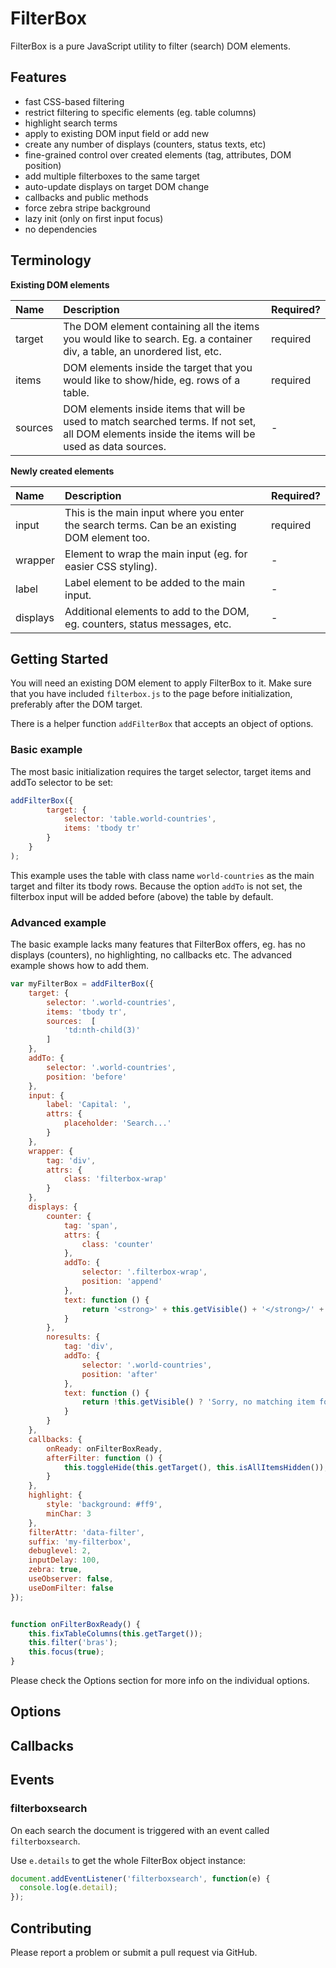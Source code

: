 # FilterBox

FilterBox is a pure JavaScript utility to filter (search) DOM elements.

## Features

- fast CSS-based filtering
- restrict filtering to specific elements (eg. table columns)
- highlight search terms
- apply to existing DOM input field or add new
- create any number of displays (counters, status texts, etc)
- fine-grained control over created elements (tag, attributes, DOM position)
- add multiple filterboxes to the same target
- auto-update displays on target DOM change
- callbacks and public methods
- force zebra stripe background
- lazy init (only on first input focus)
- no dependencies


## Terminology

**Existing DOM elements**

| Name | Description | Required?
| :--- | :--- | :---
| target | The DOM element containing all the items you would like to search. Eg. a container div, a table, an unordered list, etc. | required
| items | DOM elements inside the target that you would like to show/hide, eg. rows of a table. | required
| sources | DOM elements inside items that will be used to match searched terms. If not set, all DOM elements inside the items will be used as data sources. | -

**Newly created elements**

| Name | Description | Required?
| :--- | :--- | :---
| input | This is the main input where you enter the search terms. Can be an existing DOM element too. | required
| wrapper | Element to wrap the main input (eg. for easier CSS styling). | -
| label | Label element to be added to the main input. | -
| displays | Additional elements to add to the DOM, eg. counters, status messages, etc. | -


## Getting Started

You will need an existing DOM element to apply FilterBox to it. Make sure that you have included `filterbox.js` to the page before initialization, preferably after the DOM target.

There is a helper function `addFilterBox` that accepts an object of options.

### Basic example

The most basic initialization requires the target selector, target items and addTo selector to be set:

```javascript
addFilterBox({
        target: {
            selector: 'table.world-countries',
            items: 'tbody tr'
        }
    }
);
```

This example uses the table with class name `world-countries` as the main target and filter its tbody rows. Because the option `addTo` is not set, the filterbox input will be added before (above) the table by default.

### Advanced example

The basic example lacks many features that FilterBox offers, eg. has no displays (counters), no highlighting, no callbacks etc. The advanced example shows how to add them.


```javascript
var myFilterBox = addFilterBox({
    target: {
        selector: '.world-countries',
        items: 'tbody tr',
        sources:  [
            'td:nth-child(3)'
        ]
    },
    addTo: {
        selector: '.world-countries',
        position: 'before'
    },
    input: {
        label: 'Capital: ',
        attrs: {
            placeholder: 'Search...'
        }
    },
    wrapper: {
        tag: 'div',
        attrs: {
            class: 'filterbox-wrap'
        }
    },
    displays: {
        counter: {
            tag: 'span',
            attrs: {
                class: 'counter'
            },
            addTo: {
                selector: '.filterbox-wrap',
                position: 'append'
            },
            text: function () {
                return '<strong>' + this.getVisible() + '</strong>/' + this.getTotal();
            }
        },
        noresults: {
            tag: 'div',
            addTo: {
                selector: '.world-countries',
                position: 'after'
            },
            text: function () {
                return !this.getVisible() ? 'Sorry, no matching item for "' + this.getFilter() + '".' : '';
            }
        }
    },
    callbacks: {
        onReady: onFilterBoxReady,
        afterFilter: function () {
            this.toggleHide(this.getTarget(), this.isAllItemsHidden());
        }
    },
    highlight: {
        style: 'background: #ff9',
        minChar: 3
    },
    filterAttr: 'data-filter',
    suffix: 'my-filterbox',
    debuglevel: 2,
    inputDelay: 100,
    zebra: true,
    useObserver: false,
    useDomFilter: false
});


function onFilterBoxReady() {
    this.fixTableColumns(this.getTarget());
    this.filter('bras');
    this.focus(true);
}
```

Please check the Options section for more info on the individual options.


## Options



## Callbacks



## Events

### filterboxsearch

On each search the document is triggered with an event called `filterboxsearch`.

Use `e.details` to get the whole FilterBox object instance:

```javascript
document.addEventListener('filterboxsearch', function(e) {
  console.log(e.detail);
});
```

## Contributing

Please report a problem or submit a pull request via GitHub.